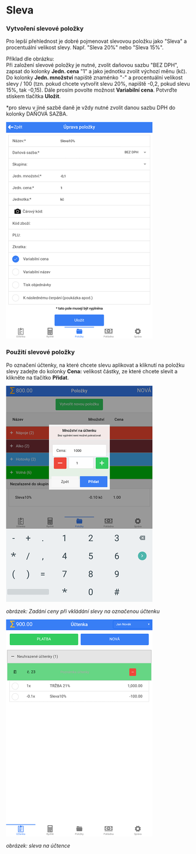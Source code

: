 # Sleva

### Vytvoření slevové položky

Pro lepší přehlednost je dobré pojmenovat slevovou položku jako "Sleva" a procentuální velikost slevy. Např. "Sleva 20%" nebo "Sleva 15%".

Příklad dle obrázku:  
Při založení slevové položky je nutné, zvolit daňovou sazbu "BEZ DPH", zapsat do kolonky **Jedn. cena** "1" a jako jednotku zvolit výchozí měnu \(kč\). Do kolonky **Jedn. množství** napiště znaménko "-" a procentuální velikost slevy / 100 \(tzn. pokud chcete vytvořit slevu 20%, napiště -0,2, pokud slevu 15%, tak -0,15\). Dále prosím povolte možnost **Variabilní cena**. Potvrďte stiskem tlačítka **Uložit**.

\*pro slevu v jiné sazbě daně je vždy nutné zvolit danou sazbu DPH do kolonky DAŇOVÁ SAZBA.

![](img/discount1.png)

### Použití slevové položky

Po označení účtenky, na které chcete slevu aplikovat a kliknutí na položku slevy zadejte do kolonky **Cena:** velikost částky, ze které chcete slevit a klikněte na tlačítko **Přidat**.

![](img/discount2.png)

_obrázek: Zadání ceny při vkládání slevy na označenou účtenku_

![](img/discount3.png)

_obrázek: sleva na účtence_

